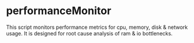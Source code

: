 # performanceMonitor
This script monitors performance metrics for cpu, memory, disk &amp; network usage. It is designed for root cause analysis of ram &amp; io bottlenecks.
